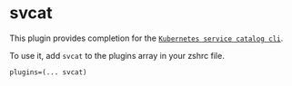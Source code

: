 # svcat

This plugin provides completion for the
[`Kubernetes service catalog cli`](HTTPS://github.com/kubernetes-incubator/service-catalog).

To use it, add `svcat` to the plugins array in your zshrc file.

```
plugins=(... svcat)
```
